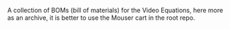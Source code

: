 A collection of BOMs (bill of materials) for the Video Equations, here more as an archive, it is better to use the Mouser cart in the root repo.
